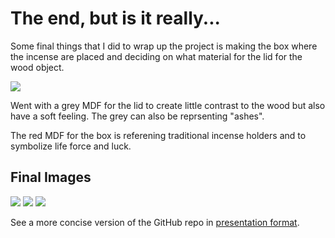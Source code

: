 # The end, but is it really...

Some final things that I did to wrap up the project is making the box where the incense are placed and deciding on what material for the lid for the wood object.

![](images/materials.jpg)

Went with a grey MDF for the lid to create little contrast to the wood but also have a soft feeling. The grey can also be reprsenting "ashes".

The red MDF for the box is referening traditional incense holders and to symbolize life force and luck.

## Final Images

![](images/Main_Image_EDITED.jpg)
![](images/Secondary_Image_EDITED.jpg)
![](images/Tertiary_Image_EDITED.jpg)

See a more concise version of the GitHub repo in [presentation format](images/250115_HEAD-MD1_Soft-Robots_Peter-Ha_A_Burning_Desire_to_Remember.pdf).